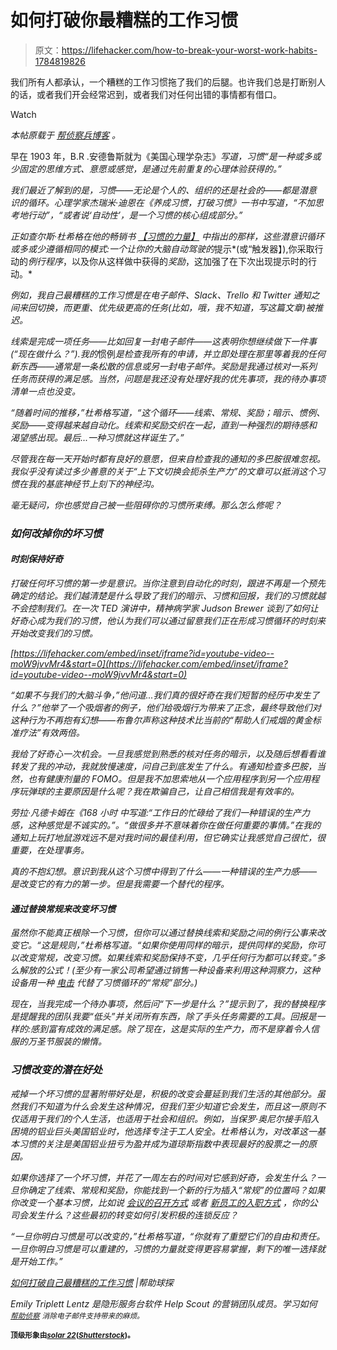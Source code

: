 # 如何打破你最糟糕的工作习惯

> 原文：<https://lifehacker.com/how-to-break-your-worst-work-habits-1784819826>

我们所有人都承认，一个糟糕的工作习惯拖了我们的后腿。也许我们总是打断别人的话，或者我们开会经常迟到，或者我们对任何出错的事情都有借口。

Watch

*本帖原载于* [*帮侦察兵博客*](https://www.helpscout.net/blog/breaking-bad-habits/) *。*

早在 1903 年，B.R .安德鲁斯就为《美国心理学杂志》[](https://archive.org/details/jstor-1412711)*写道，习惯“是一种或多或少固定的思维方式、意愿或感觉，是通过先前重复的心理体验获得的。”*

*我们最近了解到的是，习惯——无论是个人的、组织的还是社会的——都是潜意识的循环。心理学家杰瑞米·迪恩在《养成习惯，打破习惯》一书中写道，“不加思考地行动”，“或者说‘自动性’，是一个习惯的核心组成部分。”*

*正如查尔斯·杜希格在他的畅销书 [*【习惯的力量】*](http://www.amazon.com/Making-Habits-Breaking-Things-Change/dp/0306822628?asc_campaign=InlineText&asc_refurl=https://lifehacker.com/how-to-break-your-worst-work-habits-1784819826&asc_source=&ie=UTF8&qid=&ref_=tmm_pap_swatch_0&sr=&tag=kinjalifehackerlink-20) 中指出的那样，这些潜意识循环或多或少遵循相同的模式:一个让你的大脑自动驾驶的*提示*(或“触发器】),你采取行动的*例行程序*，以及你从这样做中获得的*奖励*，这加强了在下次出现提示时的行动。*

*例如，我自己最糟糕的工作习惯是在电子邮件、Slack、Trello 和 Twitter 通知之间来回切换，而更重、优先级更高的任务(比如，哦，我不知道，写这篇文章)被推迟。*

*线索是完成一项任务——比如回复一封电子邮件——这表明你想继续做下一件事(“现在做什么？”).我的*惯例*是检查我所有的申请，并立即处理在那里等着我的任何新东西——通常是一条松散的信息或另一封电子邮件。*奖励*是我通过核对一系列任务而获得的满足感。当然，问题是我还没有处理好我的优先事项，我的待办事项清单一点也没变。*

*“随着时间的推移，”杜希格写道，“这个循环——线索、常规、奖励；暗示、惯例、奖励——变得越来越自动化。线索和奖励交织在一起，直到一种强烈的期待感和渴望感出现。最后...一种习惯就这样诞生了。”*

*尽管我在每一天开始时都有良好的意愿，但来自检查我的通知的多巴胺很难忽视。我似乎没有读过多少善意的关于“上下文切换会扼杀生产力”的文章可以抵消这个习惯在我的基底神经节上刻下的神经沟。*

*毫无疑问，你也感觉自己被一些阻碍你的习惯所束缚。那么怎么修呢？*

### ***如何改掉你的坏习惯***

#### *时刻保持好奇*

*打破任何坏习惯的第一步是意识。当你注意到自动化的时刻，跟进不再是一个预先确定的结论。我们越清楚是什么导致了我们的暗示、习惯和回报，我们的习惯就越不会控制我们。在一次 TED 演讲中，精神病学家 Judson Brewer 谈到了如何让好奇心成为我们的习惯，他认为我们可以通过留意我们正在形成习惯循环的时刻来开始改变我们的习惯。*

 *[https://lifehacker.com/embed/inset/iframe?id=youtube-video--moW9jvvMr4&start=0](https://lifehacker.com/embed/inset/iframe?id=youtube-video--moW9jvvMr4&start=0)* 

*“如果不与我们的大脑斗争，”他问道...我们真的很好奇在我们短暂的经历中发生了什么？”他举了一个吸烟者的例子，他们给吸烟行为带来了正念，最终导致他们对这种行为不再抱有幻想——布鲁尔声称这种技术比当前的“帮助人们戒烟的黄金标准疗法”有效两倍。*

*我给了好奇心一次机会。一旦我感觉到熟悉的核对任务的暗示，以及随后想看看谁转发了我的冲动，我就放慢速度，问自己到底发生了什么。有通知检查多巴胺，当然，也有健康剂量的 FOMO。但是我不加思索地从一个应用程序到另一个应用程序玩弹球的主要原因是什么呢？我在欺骗自己，让自己相信我是有效率的。*

*劳拉·凡德卡姆在《168 小时 中写道:“工作日的忙碌给了我们一种错误的生产力感，这种感觉是不诚实的。”。“做很多并不意味着你在做任何重要的事情。”在我的通知上玩打地鼠游戏远不是对我时间的最佳利用，但它确实让我感觉自己很忙，很重要，在处理事务。*

*真的不抱幻想。意识到我从这个习惯中得到了什么——一种错误的生产力感——是改变它的有力的第一步。但是我需要一个替代的程序。*

#### *通过替换常规来改变坏习惯*

*虽然你不能真正根除一个习惯，但你可以通过替换线索和奖励之间的例行公事来改变它。“这是规则，”杜希格写道。“如果你使用同样的暗示，提供同样的奖励，你可以改变常规，改变习惯。如果线索和奖励保持不变，几乎任何行为都可以转变。”多么解放的公式！(至少有一家公司希望通过销售一种设备来利用这种洞察力，这种设备用一种 [电击](http://well.blogs.nytimes.com/2016/05/02/a-shocking-way-really-to-break-bad-habits/?_r=1) 代替了习惯循环的“常规”部分。)*

*现在，当我完成一个待办事项，然后问“下一步是什么？”提示到了，我的替换程序是提醒我的团队我要“低头”并关闭所有东西，除了手头任务需要的工具。回报是一样的:感到富有成效的满足感。除了现在，这是实际的生产力，而不是穿着令人信服的万圣节服装的懒惰。*

### *习惯改变的潜在好处*

*戒掉一个坏习惯的显著附带好处是，积极的改变会蔓延到我们生活的其他部分。虽然我们不知道为什么会发生这种情况，但我们至少知道它会发生，而且这一原则不仅适用于我们的个人生活，也适用于社会和组织。例如，当保罗·奥尼尔接手陷入困境的铝业巨头美国铝业时，他选择专注于工人安全。杜希格认为，对改革这一基本习惯的关注是美国铝业扭亏为盈并成为道琼斯指数中表现最好的股票之一的原因。*

*如果你选择了一个坏习惯，并花了一周左右的时间对它感到好奇，会发生什么？一旦你确定了线索、常规和奖励，你能找到一个新的行为插入“常规”的位置吗？如果你改变一个基本习惯，比如说 [会议的召开方式](https://www.helpscout.net/blog/bad-meetings/) 或者 [新员工的入职方式](https://www.helpscout.net/blog/employee-onboarding/) ，你的公司会发生什么？这些最初的转变如何引发积极的连锁反应？*

*“一旦你明白习惯是可以改变的，”杜希格写道，“你就有了重塑它们的自由和责任。一旦你明白习惯是可以重建的，习惯的力量就变得更容易掌握，剩下的唯一选择就是开始工作。”*

*[如何打破自己最糟糕的工作习惯](https://www.helpscout.net/blog/breaking-bad-habits/) |帮助球探*

*Emily Triplett Lentz 是隐形服务台软件 Help Scout 的营销团队成员。学习如何 [*<small>帮助侦察</small>*](https://www.helpscout.net/) *<small>消除电子邮件支持带来的麻烦。</small>** 

**<small>顶级形象由</small>*[*<small>solar 22</small>*](http://www.shutterstock.com/pic-297674456/stock-vector-smart-phone-have-many-alert-with-speech-bubbles-from-megaphone-to-distraction-working-businessman.html?src=PHFUa-JjYZqb4F775OL-yA-1-0)*<small>(</small>*[*<small>Shutterstock</small>*](http://shutterstock.com)*<small>)。</small>**